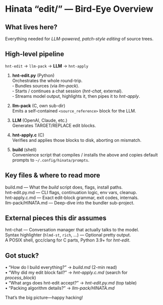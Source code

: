 Hinata “edit/” — Bird-Eye Overview
=================================

What lives here?
----------------
Everything needed for *LLM-powered, patch-style editing* of source trees.

High-level pipeline
-------------------
`hnt-edit`  →  `llm-pack`  →  **LLM**  →  `hnt-apply`

1. **hnt-edit.py** (Python)  
   Orchestrates the whole round-trip.  
   ‑ Bundles sources (via *llm-pack*).  
   ‑ Starts / continues a chat session (*hnt-chat*, external).  
   ‑ Streams model output, highlights it, then pipes it to *hnt-apply*.

2. **llm-pack** (C, own sub-dir)  
   Emits a self-contained `<source_reference>` block for the LLM.

3. **LLM** (OpenAI, Claude, etc.)  
   Generates TARGET/REPLACE edit blocks.

4. **hnt-apply.c** (C)  
   Verifies and applies those blocks to disk, aborting on mismatch.

5. **build** (shell)  
   Convenience script that compiles / installs the above and copies default
   prompts to `~/.config/hinata/prompts`.

Key files & where to read more
------------------------------
build.md        — What the *build* script does, flags, install paths.  
hnt-edit.py.md  — CLI flags, continuation logic, env vars, cleanup.  
hnt-apply.c.md  — Exact edit-block grammar, exit codes, internals.  
llm-pack/HINATA.md — Deep-dive into the bundler sub-project.

External pieces this dir assumes
--------------------------------
hnt-chat        — Conversation manager that actually talks to the model.  
Syntax highlighter (`hlmd-st`, `rich`, …) — Optional pretty output.  
A POSIX shell, gcc/clang for C parts, Python 3.9+ for *hnt-edit*.

Got stuck?
----------
• “How do I build everything?” → *build.md* (2-min read)  
• “Why did my edit block fail?” → *hnt-apply.c.md* (search for *process_block*)  
• “What args does hnt-edit accept?” → *hnt-edit.py.md* (top table)  
• “Packing algorithm details?” → *llm-pack/HINATA.md*

That’s the big picture—happy hacking!